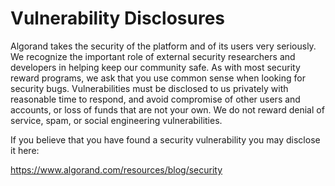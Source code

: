 # Vulnerability Disclosures

Algorand takes the security of the platform and of its users very seriously. We recognize the important role of external security researchers and developers in helping keep our community safe. As with most security reward programs, we ask that you use common sense when looking for security bugs. Vulnerabilities must be disclosed to us privately with reasonable time to respond, and avoid compromise of other users and accounts, or loss of funds that are not your own. We do not reward denial of service, spam, or social engineering vulnerabilities.

If you believe that you have found a security vulnerability you may disclose it here:

https://www.algorand.com/resources/blog/security
